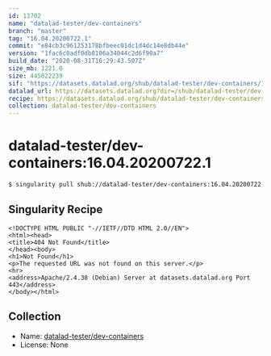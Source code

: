 ```yaml
---
id: 13702
name: "datalad-tester/dev-containers"
branch: "master"
tag: "16.04.20200722.1"
commit: "e84cb3c961253178bfbeec01dc1d4dc14e8db44e"
version: "1fac6c0adf0db8106a34044c2d6f90a7"
build_date: "2020-08-31T16:29:43.507Z"
size_mb: 1221.0
size: 445022239
sif: "https://datasets.datalad.org/shub/datalad-tester/dev-containers/16.04.20200722.1/2020-08-31-e84cb3c9-1fac6c0a/1fac6c0adf0db8106a34044c2d6f90a7.sif"
datalad_url: https://datasets.datalad.org?dir=/shub/datalad-tester/dev-containers/16.04.20200722.1/2020-08-31-e84cb3c9-1fac6c0a/
recipe: https://datasets.datalad.org/shub/datalad-tester/dev-containers/16.04.20200722.1/2020-08-31-e84cb3c9-1fac6c0a/Singularity
collection: datalad-tester/dev-containers
---
```


# datalad-tester/dev-containers:16.04.20200722.1

```bash
$ singularity pull shub://datalad-tester/dev-containers:16.04.20200722.1
```

## Singularity Recipe

```singularity
<!DOCTYPE HTML PUBLIC "-//IETF//DTD HTML 2.0//EN">
<html><head>
<title>404 Not Found</title>
</head><body>
<h1>Not Found</h1>
<p>The requested URL was not found on this server.</p>
<hr>
<address>Apache/2.4.38 (Debian) Server at datasets.datalad.org Port 443</address>
</body></html>
```

## Collection

 - Name: [datalad-tester/dev-containers](https://github.com/datalad-tester/dev-containers)
 - License: None

